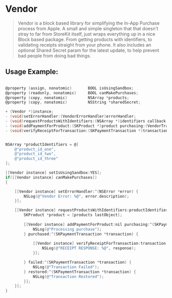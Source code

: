# Vendor

> Vendor is a block based library for simplifying the In-App Purchase process from Apple.  A small and simple singleton that that doesn't stray to far from StoreKit itself, just wraps everything up in a nice Block based package. From getting products with identifiers, to validating receipts straight from your phone.  It also includes an optional Shared Secret param for the latest update, to help prevent bad people from doing bad things.

## Usage Example:
```objectivec

@property (assign, nonatomic)       BOOL isUsingSandbox;
@property (readonly, nonatomic)     BOOL canMakePurchases;
@property (copy, nonatomic)         NSArray *products;
@property (copy, nonatomic)         NSString *sharedSecret;

+ (Vendor *)instance;
- (void)setErrorHandler:(VendorErrorHandler)errorHandler;
- (void)requestProductsWithIdentifiers:(NSArray *)identifiers callback:(VendorProducts)callback;
- (void)addPaymentForProduct:(SKProduct *)product purchasing:(VendorTransactionPurchasing)purchasing purchased:(VendorTransactionPurchased)purchased failed:(VendorTransactionFailed)failed restored:(VendorTransactionRestored)restored;
- (void)verifyReceiptForTransaction:(SKPaymentTransaction *)transaction callback:(VendorVerifyReceipt)verifyReceipt;


NSArray *productIdentifiers = @[
	@"product_id_one",
	@"product_id_two",
	@"product_id_three"
];

[[Vendor instance] setIsUsingSandbox:YES];
if([[Vendor instance] canMakePurchases])
{

	[[Vendor instance] setErrorHandler:^(NSError *error) {
		NSLog(@"Vendor Error: %@", error.description);
	}];

	[[Vendor instance] requestProductsWithIdentifiers:productIdentifiers callback:^(NSArray *products) {
	    SKProduct *product = [products lastObject];
	
		[[Vendor instance] addPaymentForProduct:nil purchasing:^(SKPaymentTransaction *transaction) {
	        NSLog(@"Processing purchase");
	    } purchased:^(SKPaymentTransaction *transaction) {
        
			[[Vendor instance] verifyReceiptForTransaction:transaction callback:^(NSDictionary *response) {
				NSLog(@"RECEIPT RESPONSE: %@", response);
			}];

	    } failed:^(SKPaymentTransaction *transaction) {
	        NSLog(@"Transaction Failed");
	    } restored:^(SKPaymentTransaction *transaction) {
	        NSLog(@"Transaction Restored");
	    }];
	}];
}
```

